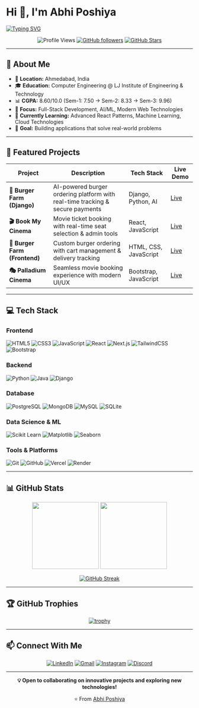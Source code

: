# Hi 👋, I'm Abhi Poshiya

[![Typing SVG](https://readme-typing-svg.herokuapp.com?font=Fira+Code&size=22&duration=3000&pause=1000&color=2196F3&center=true&vCenter=true&width=600&lines=Full-Stack+Developer;Computer+Engineering+Student;AI+%26+ML+Enthusiast;Building+Modern+Web+Applications)](https://git.io/typing-svg)

<div align="center">

![Profile Views](https://komarev.com/ghpvc/?username=abhi-patel-0411&label=Profile%20views&color=blue&style=flat-square)
[![GitHub followers](https://img.shields.io/github/followers/abhi-patel-0411?logo=GitHub&style=flat-square&color=blue)](https://github.com/abhi-patel-0411)
[![GitHub Stars](https://img.shields.io/github/stars/abhi-patel-0411?logo=github&style=flat-square&color=yellow)](https://github.com/abhi-patel-0411)

</div>

---

## 🎯 About Me

- 📍 **Location:** Ahmedabad, India
- 🎓 **Education:** Computer Engineering @ LJ Institute of Engineering & Technology
- 📊 **CGPA:** 8.60/10.0 (Sem-1: 7.50 → Sem-2: 8.33 → Sem-3: 9.96)
- 💼 **Focus:** Full-Stack Development, AI/ML, Modern Web Technologies
- 🌱 **Currently Learning:** Advanced React Patterns, Machine Learning, Cloud Technologies
- 🎯 **Goal:** Building applications that solve real-world problems

---

## 🚀 Featured Projects

| Project | Description | Tech Stack | Live Demo |
|---------|-------------|------------|-----------|
| **🍔 Burger Farm (Django)** | AI-powered burger ordering platform with real-time tracking & secure payments | Django, Python, AI | [Live](https://django-burger-farm.onrender.com/) |
| **🎬 Book My Cinema** | Movie ticket booking with real-time seat selection & admin tools | React, JavaScript | [Live](https://bookmycinema.vercel.app/) |
| **🍔 Burger Farm (Frontend)** | Custom burger ordering with cart management & delivery tracking | HTML, CSS, JavaScript | [Live](https://burger-farm-psi.vercel.app/) |
| **🎭 Palladium Cinema** | Seamless movie booking experience with modern UI/UX | Bootstrap, JavaScript | [Live](https://palladium-movie-ticket-booking.vercel.app/) |

---

## 💻 Tech Stack

### Frontend
![HTML5](https://img.shields.io/badge/HTML5-E34F26?style=flat-square&logo=html5&logoColor=white)
![CSS3](https://img.shields.io/badge/CSS3-1572B6?style=flat-square&logo=css3&logoColor=white)
![JavaScript](https://img.shields.io/badge/JavaScript-F7DF1E?style=flat-square&logo=javascript&logoColor=black)
![React](https://img.shields.io/badge/React-20232A?style=flat-square&logo=react&logoColor=61DAFB)
![Next.js](https://img.shields.io/badge/Next.js-000000?style=flat-square&logo=nextdotjs&logoColor=white)
![TailwindCSS](https://img.shields.io/badge/Tailwind_CSS-38B2AC?style=flat-square&logo=tailwind-css&logoColor=white)
![Bootstrap](https://img.shields.io/badge/Bootstrap-563D7C?style=flat-square&logo=bootstrap&logoColor=white)

### Backend
![Python](https://img.shields.io/badge/Python-3776AB?style=flat-square&logo=python&logoColor=white)
![Java](https://img.shields.io/badge/Java-ED8B00?style=flat-square&logo=java&logoColor=white)
![Django](https://img.shields.io/badge/Django-092E20?style=flat-square&logo=django&logoColor=white)

### Database
![PostgreSQL](https://img.shields.io/badge/PostgreSQL-316192?style=flat-square&logo=postgresql&logoColor=white)
![MongoDB](https://img.shields.io/badge/MongoDB-4EA94B?style=flat-square&logo=mongodb&logoColor=white)
![MySQL](https://img.shields.io/badge/MySQL-00000F?style=flat-square&logo=mysql&logoColor=white)
![SQLite](https://img.shields.io/badge/SQLite-07405E?style=flat-square&logo=sqlite&logoColor=white)

### Data Science & ML
![Scikit Learn](https://img.shields.io/badge/scikit_learn-F7931E?style=flat-square&logo=scikit-learn&logoColor=white)
![Matplotlib](https://img.shields.io/badge/Matplotlib-11557c?style=flat-square&logo=python&logoColor=white)
![Seaborn](https://img.shields.io/badge/Seaborn-3776AB?style=flat-square&logo=python&logoColor=white)

### Tools & Platforms
![Git](https://img.shields.io/badge/Git-F05032?style=flat-square&logo=git&logoColor=white)
![GitHub](https://img.shields.io/badge/GitHub-100000?style=flat-square&logo=github&logoColor=white)
![Vercel](https://img.shields.io/badge/Vercel-000000?style=flat-square&logo=vercel&logoColor=white)
![Render](https://img.shields.io/badge/Render-46E3B7?style=flat-square&logo=render&logoColor=white)

---

## 📊 GitHub Stats

<div align="center">

<img height="180em" src="https://github-readme-stats.vercel.app/api?username=abhi-patel-0411&show_icons=true&theme=default&include_all_commits=true&count_private=true"/>
<img height="180em" src="https://github-readme-stats.vercel.app/api/top-langs/?username=abhi-patel-0411&layout=compact&langs_count=8&theme=default"/>

</div>

<div align="center">

[![GitHub Streak](https://streak-stats.demolab.com/?user=abhi-patel-0411&theme=default)](https://git.io/streak-stats)

</div>

---

## 🏆 GitHub Trophies

<div align="center">

[![trophy](https://github-profile-trophy.vercel.app/?username=abhi-patel-0411&theme=flat&no-frame=true&margin-w=15)](https://github.com/ryo-ma/github-profile-trophy)

</div>

---

## 📫 Connect With Me

<div align="center">

[![LinkedIn](https://img.shields.io/badge/LinkedIn-0077B5?style=for-the-badge&logo=linkedin&logoColor=white)](https://www.linkedin.com/in/abhi-poshiya-005228321)
[![Gmail](https://img.shields.io/badge/Gmail-D14836?style=for-the-badge&logo=gmail&logoColor=white)](mailto:abhiposhiya0104@gmail.com)
[![Instagram](https://img.shields.io/badge/Instagram-E4405F?style=for-the-badge&logo=instagram&logoColor=white)](https://instagram.com/abhi_posiya)
[![Discord](https://img.shields.io/badge/Discord-7289DA?style=for-the-badge&logo=discord&logoColor=white)](https://discord.gg/abhi_patel123_68036)

</div>

---

<div align="center">

**💡 Open to collaborating on innovative projects and exploring new technologies!**

⭐️ From [Abhi Poshiya](https://github.com/abhi-patel-0411)

</div>